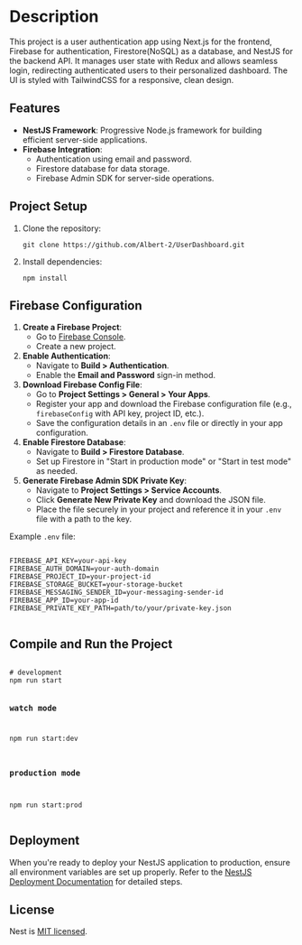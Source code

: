 <body>
  <h1>Description</h1>
  <p>This project is a user authentication app using Next.js for the frontend, Firebase for authentication, Firestore(NoSQL) as a database, and NestJS for the backend API. It manages user state with Redux and allows seamless login, redirecting authenticated users to their personalized dashboard. The UI is styled with TailwindCSS for a responsive, clean design.</p>

  <h2>Features</h2>
  <ul>
    <li><strong>NestJS Framework</strong>: Progressive Node.js framework for building efficient server-side applications.</li>
    <li><strong>Firebase Integration</strong>:
      <ul>
        <li>Authentication using email and password.</li>
        <li>Firestore database for data storage.</li>
        <li>Firebase Admin SDK for server-side operations.</li>
      </ul>
    </li>
  </ul>

  <h2>Project Setup</h2>
  <ol>
    <li>Clone the repository:
      <pre><code>git clone https://github.com/Albert-2/UserDashboard.git</code></pre>
    </li>
    <li>Install dependencies:
      <pre><code>npm install</code></pre>
    </li>
  </ol>

  <h2>Firebase Configuration</h2>
  <ol>
    <li><strong>Create a Firebase Project</strong>:
      <ul>
        <li>Go to <a href="https://console.firebase.google.com/" target="_blank">Firebase Console</a>.</li>
        <li>Create a new project.</li>
      </ul>
    </li>
    <li><strong>Enable Authentication</strong>:
      <ul>
        <li>Navigate to <strong>Build > Authentication</strong>.</li>
        <li>Enable the <strong>Email and Password</strong> sign-in method.</li>
      </ul>
    </li>
    <li><strong>Download Firebase Config File</strong>:
      <ul>
        <li>Go to <strong>Project Settings > General > Your Apps</strong>.</li>
        <li>Register your app and download the Firebase configuration file (e.g., <code>firebaseConfig</code> with API key, project ID, etc.).</li>
        <li>Save the configuration details in an <code>.env</code> file or directly in your app configuration.</li>
      </ul>
    </li>
    <li><strong>Enable Firestore Database</strong>:
      <ul>
        <li>Navigate to <strong>Build > Firestore Database</strong>.</li>
        <li>Set up Firestore in "Start in production mode" or "Start in test mode" as needed.</li>
      </ul>
    </li>
    <li><strong>Generate Firebase Admin SDK Private Key</strong>:
      <ul>
        <li>Navigate to <strong>Project Settings > Service Accounts</strong>.</li>
        <li>Click <strong>Generate New Private Key</strong> and download the JSON file.</li>
        <li>Place the file securely in your project and reference it in your <code>.env</code> file with a path to the key.</li>
      </ul>
    </li>
  </ol>
  <p>Example <code>.env</code> file:</p>
  <pre><code>
FIREBASE_API_KEY=your-api-key
FIREBASE_AUTH_DOMAIN=your-auth-domain
FIREBASE_PROJECT_ID=your-project-id
FIREBASE_STORAGE_BUCKET=your-storage-bucket
FIREBASE_MESSAGING_SENDER_ID=your-messaging-sender-id
FIREBASE_APP_ID=your-app-id
FIREBASE_PRIVATE_KEY_PATH=path/to/your/private-key.json
  </code></pre>

  <h2>Compile and Run the Project</h2>
  <pre><code>
# development
npm run start

### watch mode
npm run start:dev

### production mode
npm run start:prod
  </code></pre>

  <h2>Deployment</h2>
  <p>When you're ready to deploy your NestJS application to production, ensure all environment variables are set up properly. Refer to the <a href="https://docs.nestjs.com/deployment" target="_blank">NestJS Deployment Documentation</a> for detailed steps.</p>

  <h2>License</h2>
  <p>Nest is <a href="https://github.com/nestjs/nest/blob/master/LICENSE" target="_blank">MIT licensed</a>.</p>
</body>
